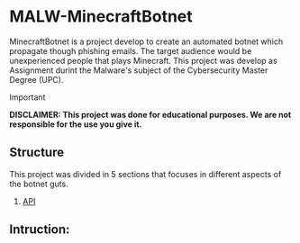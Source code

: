 # MALW-MinecraftBotnet

MinecraftBotnet is a project develop to create an automated botnet which propagate though phishing emails. The target audience would be unexperienced people that plays Minecraft. This project was develop as Assignment durint the Malware's subject of the Cybersecurity Master Degree (UPC).

> [!IMPORTANT]
> **DISCLAIMER: This project was done for educational purposes. We are not responsible for the use you give it.**

## Structure

This project was divided in 5 sections that focuses in different aspects of the botnet guts.

1. [API](/API/)

## Intruction:
